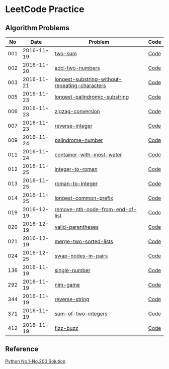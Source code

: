 LeetCode Practice
=====================

Algorithm Problems
---------------------

|No|Date|Problem|Code|
|----|------|------|------|
|001|2016-11-19|[two-sum](https://leetcode.com/problems/two-sum/)|[Code](001-two-sum/)|
|002|2016-11-20|[add-two-numbers](https://leetcode.com/problems/add-two-numbers/)|[Code](002-add-two-numbers/)|
|003|2016-11-21|[longest-substring-without-repeating-characters](https://leetcode.com/problems/longest-substring-without-repeating-characters/)|[Code](003-longest-substring-without-repeating-characters/)|
|005|2016-11-23|[longest-palindromic-substring](https://leetcode.com/problems/longest-palindromic-substring/)|[Code](005-longest-palindromic-substring/)|
|006|2016-11-23|[zigzag-conversion](https://leetcode.com/problems/zigzag-conversion/)|[Code](006-zigzag-conversion/)|
|007|2016-11-23|[reverse-integer](https://leetcode.com/problems/reverse-integer/)|[Code](007-reverse-integer/)|
|009|2016-11-24|[palindrome-number](https://leetcode.com/problems/palindrome-number/)|[Code](009-palindrome-number/)|
|011|2016-11-24|[container-with-most-water](https://leetcode.com/problems/container-with-most-water/)|[Code](011-container-with-most-water/)|
|012|2016-11-25|[integer-to-roman](https://leetcode.com/problems/integer-to-roman/)|[Code](012-integer-to-roman/)|
|013|2016-11-25|[roman-to-integer](https://leetcode.com/problems/roman-to-integer/)|[Code](013-roman-to-integer/)|
|014|2016-11-25|[longest-common-prefix](https://leetcode.com/problems/longest-common-prefix/)|[Code](014-longest-common-prefix/)|
|019|2016-12-19|[remove-nth-node-from-end-of-list](https://leetcode.com/problems/remove-nth-node-from-end-of-list/)|[Code](019-remove-nth-node-from-end-of-list/)|
|020|2016-12-19|[valid-parentheses](https://leetcode.com/problems/valid-parentheses/)|[Code](020-valid-parentheses/)|
|021|2016-12-19|[merge-two-sorted-lists](https://leetcode.com/problems/merge-two-sorted-lists/)|[Code](021-merge-two-sorted-lists/)|
|024|2016-12-25|[swap-nodes-in-pairs](https://leetcode.com/problems/swap-nodes-in-pairs/)|[Code](024-swap-nodes-in-pairs/)|
|136|2016-11-19|[single-number](https://leetcode.com/problems/single-number/)|[Code](136-single-number/)|
|292|2016-11-19|[nim-game](https://leetcode.com/problems/nim-game/)|[Code](292-nim-game/)|
|344|2016-11-19|[reverse-string](https://leetcode.com/problems/reverse-string/)|[Code](344-reverse-string/)|
|371|2016-11-19|[sum-of-two-integers](https://leetcode.com/problems/sum-of-two-integers/)|[Code](371-sum-of-two-integers/)|
|412|2016-11-19|[fizz-buzz](https://leetcode.com/problems/fizz-buzz/)|[Code](412-fizz-buzz/)|


Reference
---------------

[Python No.1-No.200 Solution](https://shenjie1993.gitbooks.io/leetcode-python/content/)
